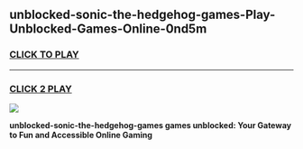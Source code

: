 
## unblocked-sonic-the-hedgehog-games-Play-Unblocked-Games-Online-0nd5m
<h3>
<a href="https://premium76.site?title=unblocked-sonic-the-hedgehog-games&ref=25A">CLICK TO PLAY</a></h3>
<hr>

<h3>
<a href="https://premium76.site?title=unblocked-sonic-the-hedgehog-games&ref=25A">CLICK 2 PLAY</a>
  
</h3>

<a href="https://premium76.site?title=unblocked-sonic-the-hedgehog-games&ref=25A"><img src="https://clearcache.store/games.png"></a>


**unblocked-sonic-the-hedgehog-games games unblocked: Your Gateway to Fun and Accessible Online Gaming**
